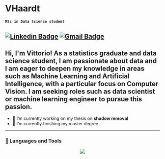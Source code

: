 # VHaardt 

**`MSc in Data Science student`** 

[![Linkedin Badge](https://img.shields.io/badge/-VittorioHaardt-blue?style=flat&logo=Linkedin&logoColor=white&link=https://www.linkedin.com/in/vittorio-haardt-4091211b3)](www.linkedin.com/in/vittorio-haardt-4091211b3)
[![Gmail Badge](https://img.shields.io/badge/-vittoriohaardt@gmail.com-c14438?style=flat&logo=Gmail&logoColor=white&link=mailto:vittoriohaardt@gmail.com)](mailto:vittoriohaardt@gmail.com)
---

Hi, I'm Vittorio! As a statistics graduate and data science student, I am passionate about data and I am eager to deepen my knowledge in areas such as Machine Learning and Artificial Intelligence, with a particular focus on Computer Vision. I am seeking roles such as data scientist or machine learning engineer to pursue this passion.
---

- 🔭 I’m currently working on my thesis on **shadow removal**
- 🌱 I’m currently finishing my master degree
  
---
### 🧰 Languages and Tools

<p align="center">
  <a href="https://skillicons.dev">
    <img src="https://skillicons.dev/icons?i=py,r,pytorch,tensorflow,opencv,matlab,mongodb,mysql,github" />
  </a>
</p>
